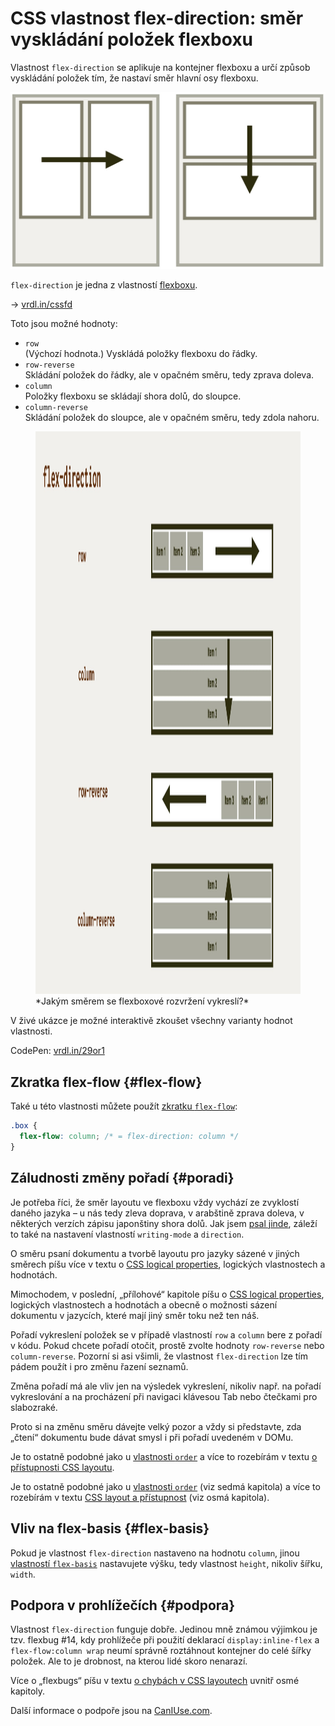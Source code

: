 # CSS vlastnost flex-direction: směr vyskládání položek flexboxu

Vlastnost `flex-direction` se aplikuje na kontejner flexboxu a určí způsob vyskládání položek tím, že nastaví směr hlavní osy flexboxu.

<div class="connected" markdown="1">

![CSS vlastnost flex-direction](../dist/images/medium/vdlayout/css-flex-direction-schema.jpg)

<div class="web-only" markdown="1">

`flex-direction` je jedna z vlastností [flexboxu](css-flexbox.md).

</div>

<div class="ebook-only" markdown="1">

<div class="book-index" data-book-index="flex-direction"></div>

→ [vrdl.in/cssfd](https://www.vzhurudolu.cz/prirucka/css-flex-direction)

</div>

</div>

Toto jsou možné hodnoty:

- `row`  
(Výchozí hodnota.) Vyskládá položky flexboxu do řádky.
- `row-reverse`  
Skládání položek do řádky, ale v opačném směru, tedy zprava doleva.
- `column`  
Položky flexboxu se skládají shora dolů, do sloupce.
- `column-reverse`  
Skládání položek do sloupce, ale v opačném směru, tedy zdola nahoru.

<figure class="figure-thirds">
<img src="../dist/images/original/vdlayout/css-flex-direction.jpg?2" width="1600" height="900" alt="CSS vlastnost flex-direction">
<figcaption markdown="1">
*Jakým směrem se flexboxové rozvržení vykreslí?*
</figcaption>
</figure>

V živé ukázce je možné interaktivě zkoušet všechny varianty hodnot vlastnosti.

CodePen: [vrdl.in/29or1](https://codepen.io/machal/pen/NWREVGG?editors=0000)

## Zkratka flex-flow {#flex-flow}

Také u této vlastnosti můžete použít [zkratku `flex-flow`](css-flex-flow.md):

```css
.box {
  flex-flow: column; /* = flex-direction: column */
}
```

## Záludnosti změny pořadí {#poradi}

Je potřeba říci, že směr layoutu ve flexboxu vždy vychází ze zvyklostí daného jazyka – u nás tedy zleva doprava, v arabštině zprava doleva, v některých verzích zápisu japonštiny shora dolů. Jak jsem [psal jinde](css-flexbox-dobre-vedet.md), záleží to také na nastavení vlastností `writing-mode` a `direction`.

<div class="web-only" markdown="1">

O směru psaní dokumentu a tvorbě layoutu pro jazyky sázené v jiných směrech píšu více v textu o [CSS logical properties](css-logical.md), logických vlastnostech a hodnotách.

</div>

<div class="ebook-only" markdown="1">

Mimochodem, v poslední, „přílohové“ kapitole píšu o [CSS logical properties](css-logical.md), logických vlastnostech a hodnotách a obecně o možnosti sázení dokumentu v jazycích, které mají jiný směr toku než ten náš.

</div>

<!-- AdSnippet -->

Pořadí vykreslení položek se v případě vlastností `row` a `column` bere z pořadí v kódu. Pokud chcete pořadí otočit, prostě zvolte hodnoty `row-reverse` nebo `column-reverse`. Pozorní si asi všimli, že vlastnost `flex-direction` lze tím pádem použít i pro změnu řazení seznamů.

Změna pořadí má ale vliv jen na výsledek vykreslení, nikoliv např. na pořadí vykreslování a na procházení při navigaci klávesou Tab nebo čtečkami pro slabozraké.

Proto si na změnu směru dávejte velký pozor a vždy si představte, zda „čtení“ dokumentu bude dávat smysl i při pořadí uvedeném v DOMu.

<div class="web-only" markdown="1">

Je to ostatně podobné jako u [vlastnosti `order`](css-order.md) a více to rozebírám v textu [o přístupnosti CSS layoutu](css-layout-pristupnost.md).

</div>

<div class="ebook-only" markdown="1">

Je to ostatně podobné jako u [vlastnosti `order`](css-order.md) (viz sedmá kapitola) a více to rozebírám v textu [CSS layout a přístupnost](css-layout-pristupnost.md) (viz osmá kapitola).

</div>

## Vliv na flex-basis {#flex-basis}

Pokud je vlastnost `flex-direction` nastaveno na hodnotu `column`, jinou [vlastností `flex-basis`](css-flex-basis.md) nastavujete výšku, tedy vlastnost `height`, nikoliv šířku, `width`.

## Podpora v prohlížečích {#podpora}

Vlastnost `flex-direction` funguje dobře. Jedinou mně známou výjimkou je tzv. flexbug #14, kdy prohlížeče při použití deklarací `display:inline-flex` a `flex-flow:column wrap` neumí správně roztáhnout kontejner do celé šířky položek. Ale to je drobnost, na kterou lidé skoro nenarazí.

<div class="ebook-only" markdown="1">

Více o „flexbugs“ píšu v textu [o chybách v CSS layoutech](css-layout-bugy.md) uvnitř osmé kapitoly.

</div>

Další informace o podpoře jsou na [CanIUse.com](https://caniuse.com/mdn-css_properties_flex-direction).

<!-- AdSnippet -->
